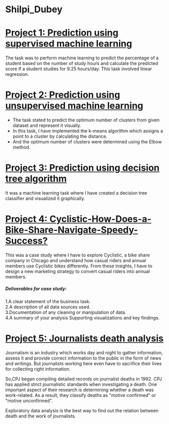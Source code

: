 # Shilpi_Dubey

# [Project 1: Prediction using supervised machine learning](https://github.com/Shilpi460/Prediction-using-Supervised-ML)
The task was to perform machine learning to predict the percentage of a student based on the number of study hours and calculate the predicted score if a student studies for 9.25 hours/day. This task involved linear regression.

# [Project 2: Prediction using unsupervised machine learning](https://github.com/Shilpi460/Prediction-using-Unsupervised-ML)
* The task stated to predict the optimum number of clusters from given dataset and represent it visually.
* In this task, I have implemented the k-means algorithm  which assigns a point to a cluster by calculating the distance.
* And the optimum number of clusters were determined using the Elbow method.

# [Project 3: Prediction using decision tree algorithm](https://github.com/Shilpi460/Decision-tree-classifier)
It was a machine learning task where I have created a decision tree classifier and visualized it graphically.

# [Project 4: Cyclistic-How-Does-a-Bike-Share-Navigate-Speedy-Success?](https://github.com/Shilpi460/Cyclistic-How-Does-a-Bike-Share-Navigate-Speedy-Success-)
This was a case study where I have to explore Cyclistic, a bike share company in Chicago and understand how casual riders and annual members use Cyclistic bikes differently.
From these insights, I have to design a new marketing strategy to convert casual riders into annual members.

##### Deliverables for case study:
1.A clear statement of the business task.<br>
2.A description of all data sources used.<br>
3.Documentation of any cleaning or manipulation of data.<br>
4.A summary of your analysis Supporting visualizations and key findings.<br>

# [Project 5: Journalists death analysis](https://github.com/Shilpi460/Journalists-death-analysis)
Journalism is an industry which works day and night to gather information, assess it and provide correct information to the public in the form of news and writings.
But journalists working here even have to sacrifice their lives for collecting right information.

So,CPJ began compiling detailed records on journalist deaths in 1992. CPJ has applied strict journalistic standards when investigating a death.
One important aspect of their research is determining whether a death was work-related. As a result, they classify deaths as "motive confirmed" or "motive unconfirmed".

Exploratory data analysis is the best way to find out the relation between death and the work of journalists.

